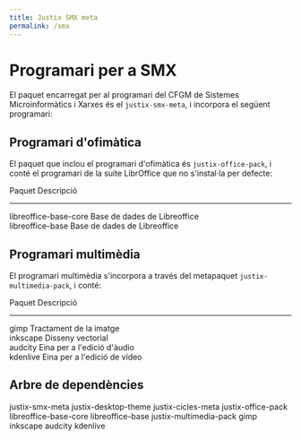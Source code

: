 ```yaml
---
title: Justix SMX meta
permalink: /smx
---
```


# Programari per a SMX

El paquet encarregat per al programari del CFGM de Sistemes Microinformàtics i Xarxes és el `justix-smx-meta`, i incorpora el següent programari:

## Programari d'ofimàtica

El paquet que inclou el programari d'ofimàtica és `justix-office-pack`, i conté el programari de la suite LibrOffice que no s'instal·la per defecte: 

  Paquet   Descripció  
 -------- ------------ 
 libreoffice-base-core   Base de dades de Libreoffice  
  libreoffice-base   Base de dades de Libreoffice  

## Programari multimèdia

El programari multimèdia s'incorpora a través del metapaquet `justix-multimedia-pack`, i conté:

  Paquet   Descripció  
 -------- ------------ 
  gimp    Tractament de la imatge  
  inkscape   Disseny vectorial  
  audcity   Eina per a l'edició d'àudio  
  kdenlive   Eina per a l'edició de vídeo  

## Arbre de dependències

justix-smx-meta
   justix-desktop-theme
   justix-cicles-meta
   justix-office-pack
        libreoffice-base-core
        libreoffice-base
   justix-multimedia-pack
        gimp
        inkscape
        audcity
        kdenlive






